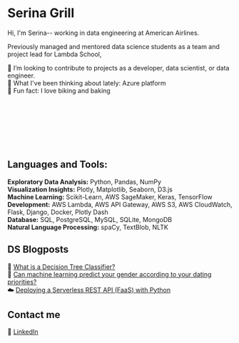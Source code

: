 # Serina Grill 
Hi, I'm Serina-- working in data engineering at American Airlines.

Previously managed and mentored data science students as a team and project lead for Lambda School,

👯 I’m looking to contribute to projects as a developer, data scientist, or data engineer.<br>
🍿 What I've been thinking about lately: Azure platform<br>
🍰 Fun fact: I love biking and baking<br>

<br />
<br />
<br />
<br />
<br />
<br />


## Languages and Tools:
<b>Exploratory Data Analysis:</b> Python, Pandas, NumPy<br/>
<b>Visualization Insights:</b> Plotly, Matplotlib, Seaborn, D3.js<br/>
<b>Machine Learning:</b> Scikit-Learn, AWS SageMaker,  Keras, TensorFlow<br/>
<b>Development:</b> AWS Lambda, AWS API Gateway, AWS S3, AWS CloudWatch, Flask, Django, Docker, Plotly Dash<br/>
<b>Database:</b> SQL, PostgreSQL, MySQL, SQLite, MongoDB<br/>
<b>Natural Language Processing:</b> spaCy, TextBlob, NLTK


## DS Blogposts

<!-- BLOG-POST-LIST:START -->
🌲 [What is a Decision Tree Classifier?](https://medium.com/@serinagrill/what-is-a-decision-tree-classifier-f4bdf4be8d8b)<br>
🔮 [Can machine learning predict your gender according to your dating priorities?](https://medium.com/@serinagrill/predictive-modeling-heterosexual-gender-differences-in-opposite-sex-trait-preferences-97792c50891e)<br>
☁️ [Deploying a Serverless REST API (FaaS) with Python](https://serinagrill.medium.com/deploying-a-serverless-rest-api-faas-with-python-part-1-f47b6b8fde3)
<!-- BLOG-POST-LIST:END -->

## Contact me

🔗 [LinkedIn](https://www.linkedin.com/in/serinagrill/)
